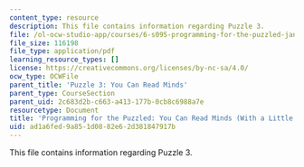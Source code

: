 ```yaml
---
content_type: resource
description: This file contains information regarding Puzzle 3.
file: /ol-ocw-studio-app/courses/6-s095-programming-for-the-puzzled-january-iap-2018/ad1a6fed9a851d0882e62d381847917b_MIT6_S095IAP18_Puzzle_3.pdf
file_size: 116198
file_type: application/pdf
learning_resource_types: []
license: https://creativecommons.org/licenses/by-nc-sa/4.0/
ocw_type: OCWFile
parent_title: 'Puzzle 3: You Can Read Minds'
parent_type: CourseSection
parent_uid: 2c683d2b-c663-a413-177b-0cb8c6988a7e
resourcetype: Document
title: 'Programming for the Puzzled: You Can Read Minds (With a Little Calibration)'
uid: ad1a6fed-9a85-1d08-82e6-2d381847917b
---
```

This file contains information regarding Puzzle 3.